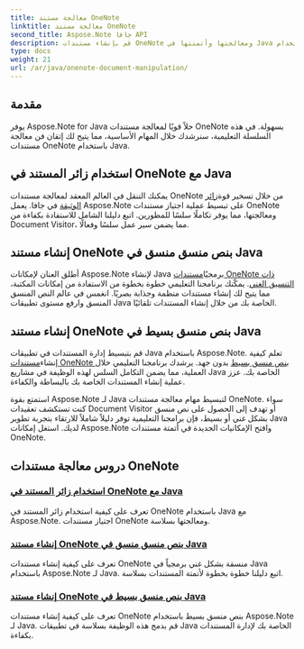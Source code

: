 ```yaml
---
title: معالجة مستند OneNote
linktitle: معالجة مستند OneNote
second_title: Aspose.Note جافا API
description: قم بإنشاء مستندات OneNote ومعالجتها وأتمتتها في Java باستخدام Aspose.Note. برامج تعليمية خطوة بخطوة حول Document Visitor والنص المنسق وإنشاء النص المنسق.
type: docs
weight: 21
url: /ar/java/onenote-document-manipulation/
---
```


## مقدمة

يوفر Aspose.Note for Java حلاً قويًا لمعالجة مستندات OneNote بسهولة. في هذه السلسلة التعليمية، سنرشدك خلال المهام الأساسية، مما يتيح لك إتقان فن معالجة مستندات OneNote باستخدام Java.

## استخدام زائر المستند في OneNote مع Java
 يمكنك التنقل في العالم المعقد لمعالجة مستندات OneNote من خلال تسخير قوة[زائر الوثيقة](./using-document-visitor/) في جافا. يعمل Aspose.Note على تبسيط عملية اجتياز مستندات OneNote ومعالجتها، مما يوفر تكاملًا سلسًا للمطورين. اتبع دليلنا الشامل للاستفادة بكفاءة من Document Visitor، مما يضمن سير عمل سلسًا وفعالًا. 

## إنشاء مستند OneNote بنص منسق منسق في Java
 أطلق العنان لإمكانات Aspose.Note لإنشاء Java برمجيًا[مستندات OneNote ذات التنسيق الغني](./create-onenote-document-formatted-rich-text/). يمكّنك برنامجنا التعليمي خطوة بخطوة من الاستفادة من إمكانات المكتبة، مما يتيح لك إنشاء مستندات منظمة وجذابة بصريًا. انغمس في عالم النص المنسق المنسق وارفع مستوى تطبيقات Java الخاصة بك من خلال إنشاء المستندات تلقائيًا.

## إنشاء مستند OneNote بنص منسق بسيط في Java
 قم بتبسيط إدارة المستندات في تطبيقات Java باستخدام Aspose.Note. تعلم كيفية إنشاء[مستندات OneNote بنص منسق بسيط](./create-onenote-document-simple-rich-text/) بدون جهد. يرشدك برنامجنا التعليمي خلال العملية، مما يضمن التكامل السلس لهذه الوظيفة في مشاريع Java الخاصة بك. عزز عملية إنشاء المستندات الخاصة بك بالبساطة والكفاءة. 

استمتع بقوة Aspose.Note لـ Java لتبسيط مهام معالجة مستندات OneNote. سواء كنت تستكشف تعقيدات Document Visitor أو تهدف إلى الحصول على نص منسق بشكل غني أو بسيط، فإن برامجنا التعليمية توفر دليلاً شاملاً للارتقاء بتجربة تطوير Java لديك. استغل إمكانات Aspose.Note وافتح الإمكانيات الجديدة في أتمتة مستندات OneNote.
## دروس معالجة مستندات OneNote
### [استخدام زائر المستند في OneNote مع Java](./using-document-visitor/)
تعرف على كيفية استخدام زائر المستند في OneNote باستخدام Java مع Aspose.Note. اجتياز مستندات OneNote ومعالجتها بسلاسة.
### [إنشاء مستند OneNote بنص منسق منسق في Java](./create-onenote-document-formatted-rich-text/)
تعرف على كيفية إنشاء مستندات OneNote منسقة بشكل غني برمجياً في Java باستخدام Aspose.Note لـ Java. اتبع دليلنا خطوة بخطوة لأتمتة المستندات بسلاسة.
### [إنشاء مستند OneNote بنص منسق بسيط في Java](./create-onenote-document-simple-rich-text/)
تعرف على كيفية إنشاء مستندات OneNote بنص منسق بسيط باستخدام Aspose.Note لـ Java. قم بدمج هذه الوظيفة بسلاسة في تطبيقات Java الخاصة بك لإدارة المستندات بكفاءة.